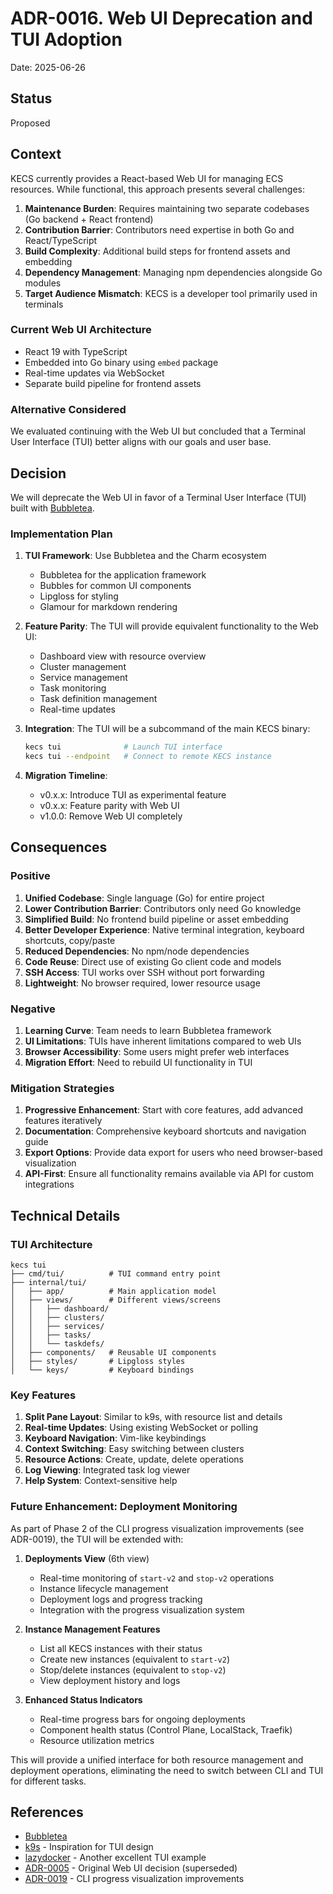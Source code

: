 # ADR-0016. Web UI Deprecation and TUI Adoption

Date: 2025-06-26

## Status

Proposed

## Context

KECS currently provides a React-based Web UI for managing ECS resources. While functional, this approach presents several challenges:

1. **Maintenance Burden**: Requires maintaining two separate codebases (Go backend + React frontend)
2. **Contribution Barrier**: Contributors need expertise in both Go and React/TypeScript
3. **Build Complexity**: Additional build steps for frontend assets and embedding
4. **Dependency Management**: Managing npm dependencies alongside Go modules
5. **Target Audience Mismatch**: KECS is a developer tool primarily used in terminals

### Current Web UI Architecture
- React 19 with TypeScript
- Embedded into Go binary using `embed` package
- Real-time updates via WebSocket
- Separate build pipeline for frontend assets

### Alternative Considered
We evaluated continuing with the Web UI but concluded that a Terminal User Interface (TUI) better aligns with our goals and user base.

## Decision

We will deprecate the Web UI in favor of a Terminal User Interface (TUI) built with [Bubbletea](https://github.com/charmbracelet/bubbletea).

### Implementation Plan

1. **TUI Framework**: Use Bubbletea and the Charm ecosystem
   - Bubbletea for the application framework
   - Bubbles for common UI components
   - Lipgloss for styling
   - Glamour for markdown rendering

2. **Feature Parity**: The TUI will provide equivalent functionality to the Web UI:
   - Dashboard view with resource overview
   - Cluster management
   - Service management
   - Task monitoring
   - Task definition management
   - Real-time updates

3. **Integration**: The TUI will be a subcommand of the main KECS binary:
   ```bash
   kecs tui              # Launch TUI interface
   kecs tui --endpoint   # Connect to remote KECS instance
   ```

4. **Migration Timeline**:
   - v0.x.x: Introduce TUI as experimental feature
   - v0.x.x: Feature parity with Web UI
   - v1.0.0: Remove Web UI completely

## Consequences

### Positive

1. **Unified Codebase**: Single language (Go) for entire project
2. **Lower Contribution Barrier**: Contributors only need Go knowledge
3. **Simplified Build**: No frontend build pipeline or asset embedding
4. **Better Developer Experience**: Native terminal integration, keyboard shortcuts, copy/paste
5. **Reduced Dependencies**: No npm/node dependencies
6. **Code Reuse**: Direct use of existing Go client code and models
7. **SSH Access**: TUI works over SSH without port forwarding
8. **Lightweight**: No browser required, lower resource usage

### Negative

1. **Learning Curve**: Team needs to learn Bubbletea framework
2. **UI Limitations**: TUIs have inherent limitations compared to web UIs
3. **Browser Accessibility**: Some users might prefer web interfaces
4. **Migration Effort**: Need to rebuild UI functionality in TUI

### Mitigation Strategies

1. **Progressive Enhancement**: Start with core features, add advanced features iteratively
2. **Documentation**: Comprehensive keyboard shortcuts and navigation guide
3. **Export Options**: Provide data export for users who need browser-based visualization
4. **API-First**: Ensure all functionality remains available via API for custom integrations

## Technical Details

### TUI Architecture

```
kecs tui
├── cmd/tui/          # TUI command entry point
├── internal/tui/
│   ├── app/          # Main application model
│   ├── views/        # Different views/screens
│   │   ├── dashboard/
│   │   ├── clusters/
│   │   ├── services/
│   │   ├── tasks/
│   │   └── taskdefs/
│   ├── components/   # Reusable UI components
│   ├── styles/       # Lipgloss styles
│   └── keys/         # Keyboard bindings
```

### Key Features

1. **Split Pane Layout**: Similar to k9s, with resource list and details
2. **Real-time Updates**: Using existing WebSocket or polling
3. **Keyboard Navigation**: Vim-like keybindings
4. **Context Switching**: Easy switching between clusters
5. **Resource Actions**: Create, update, delete operations
6. **Log Viewing**: Integrated task log viewer
7. **Help System**: Context-sensitive help

### Future Enhancement: Deployment Monitoring

As part of Phase 2 of the CLI progress visualization improvements (see ADR-0019), the TUI will be extended with:

1. **Deployments View** (6th view)
   - Real-time monitoring of `start-v2` and `stop-v2` operations
   - Instance lifecycle management
   - Deployment logs and progress tracking
   - Integration with the progress visualization system

2. **Instance Management Features**
   - List all KECS instances with their status
   - Create new instances (equivalent to `start-v2`)
   - Stop/delete instances (equivalent to `stop-v2`)
   - View deployment history and logs

3. **Enhanced Status Indicators**
   - Real-time progress bars for ongoing deployments
   - Component health status (Control Plane, LocalStack, Traefik)
   - Resource utilization metrics

This will provide a unified interface for both resource management and deployment operations, eliminating the need to switch between CLI and TUI for different tasks.

## References

- [Bubbletea](https://github.com/charmbracelet/bubbletea)
- [k9s](https://k9scli.io/) - Inspiration for TUI design
- [lazydocker](https://github.com/jesseduffield/lazydocker) - Another excellent TUI example
- [ADR-0005](./0005-web-ui.md) - Original Web UI decision (superseded)
- [ADR-0019](./0019-cli-progress-visualization.md) - CLI progress visualization improvements